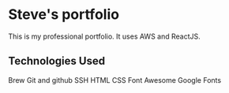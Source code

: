 # Steve's portfolio

This is my professional portfolio. It uses AWS and ReactJS.

## Technologies Used

Brew
Git and github
SSH
HTML
CSS
Font Awesome
Google Fonts
